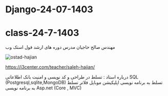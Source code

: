 # Django-24-07-1403

# class-24-7-1403
مهندس صالح حاجیان
مدرس دوره های ارشد فول استک وب

![ostad-hajian](https://github.com/user-attachments/assets/cd6c90ef-df9b-4a29-972e-4c26e427d7bc)

https://i3center.com/teacher/saleh-hajian/



درباره استاد :
تسلط در طراحی و کد نویسی و امنیت بانک اطلاعاتی SQL (Postgresql,sqlite,MongoDB)
تسلط به برنامه نویسی اپلیکیشن موبایل فلاتر
تسلط به برنامه نویسی Asp.net (Core , MVC)
